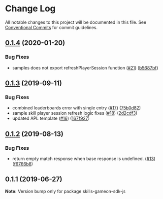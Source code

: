 # Change Log

All notable changes to this project will be documented in this file.
See [Conventional Commits](https://conventionalcommits.org) for commit guidelines.

## [0.1.4](https://github.com/alexa-games/skills-gameon-sdk-js/compare/v0.1.3...v0.1.4) (2020-01-20)


### Bug Fixes

* samples does not export refreshPlayerSession function ([#21](https://github.com/alexa-games/skills-gameon-sdk-js/issues/21)) ([b5687bf](https://github.com/alexa-games/skills-gameon-sdk-js/commit/b5687bfce73192ddff841c3e8794f736c2afbea6))






## [0.1.3](https://github.com/alexa-games/skills-gameon-sdk-js/compare/v0.1.2...v0.1.3) (2019-09-11)


### Bug Fixes

* combined leaderboards error with single entry ([#17](https://github.com/alexa-games/skills-gameon-sdk-js/issues/17)) ([75b0d82](https://github.com/alexa-games/skills-gameon-sdk-js/commit/75b0d82))
* sample skill player session refresh logic fixes ([#18](https://github.com/alexa-games/skills-gameon-sdk-js/issues/18)) ([2d2cdf3](https://github.com/alexa-games/skills-gameon-sdk-js/commit/2d2cdf3))
* updated APL template ([#16](https://github.com/alexa-games/skills-gameon-sdk-js/issues/16)) ([167f927](https://github.com/alexa-games/skills-gameon-sdk-js/commit/167f927))



## [0.1.2](https://github.com/alexa-games/skills-gameon-sdk-js/compare/v0.1.1...v0.1.2) (2019-08-13)


### Bug Fixes

* return empty match response when base response is undefined. ([#13](https://github.com/alexa-games/skills-gameon-sdk-js/issues/13)) ([f6766b8](https://github.com/alexa-games/skills-gameon-sdk-js/commit/f6766b8))





## 0.1.1 (2019-06-27)

**Note:** Version bump only for package skills-gameon-sdk-js
